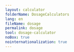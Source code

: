 ```yaml
---
layout: calculator
folderName: DosageCalculators
lang: en
fileName: dosage
permalink: dosage
tool: dosage-calculator
noBox: true
nointernationalization: true
---
```

